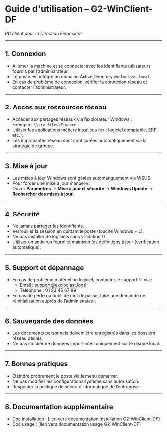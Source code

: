 # Guide d'utilisation – G2-WinClient-DF  
*PC client pour la Direction Financière*

---

## 1. Connexion

- Allumer la machine et se connecter avec les identifiants utilisateurs fournis par l’administrateur.
- Le poste est intégré au domaine Active Directory `ekoloclast.local`.
- En cas de problème de connexion, vérifier la connexion réseau et contacter l’administrateur.

---

## 2. Accès aux ressources réseau

- Accéder aux partages réseaux via l’explorateur Windows :  
  Exemple : `\\srv-files\Finance`
- Utiliser les applications métiers installées (ex : logiciel comptable, ERP, etc.).
- Les imprimantes réseau sont configurées automatiquement via la stratégie de groupe.

---

## 3. Mise à jour

- Les mises à jour Windows sont gérées automatiquement via WSUS.
- Pour forcer une mise à jour manuelle :  
  Ouvrir **Paramètres** → **Mise à jour et sécurité** → **Windows Update** → **Rechercher des mises à jour**.

---

## 4. Sécurité

- Ne jamais partager les identifiants.
- Verrouiller la session en quittant le poste (touche Windows + L).
- Ne pas installer de logiciels sans validation IT.
- Utiliser un antivirus fourni et maintenir les définitions à jour (vérification automatique).

---

## 5. Support et dépannage

- En cas de problème matériel ou logiciel, contacter le support IT via :  
  - Email : support@ekoloclast.local  
  - Téléphone : 01 23 45 67 89  
- En cas de perte ou oubli de mot de passe, faire une demande de réinitialisation auprès de l’administrateur.

---

## 6. Sauvegarde des données

- Les documents personnels doivent être enregistrés dans les dossiers réseau dédiés.
- Ne pas stocker de données importantes uniquement sur le disque local.

---

## 7. Bonnes pratiques

- Éteindre proprement le poste via le menu démarrer.
- Ne pas modifier les configurations système sans autorisation.
- Respecter la politique de sécurité informatique de l’entreprise.

---

## 8. Documentation supplémentaire

- Doc installation : [lien vers documentation installation G2-WinClient-DF]
- Doc usage : [lien vers documentation usage G2-WinClient-DF]

